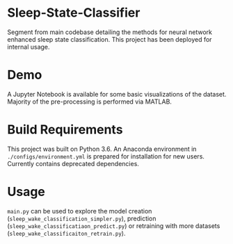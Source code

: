 # Sleep-State-Classifier
Segment from main codebase detailing the methods for neural network enhanced sleep state classification. This project has been deployed for internal usage.

# Demo
A Jupyter Notebook is available for some basic visualizations of the dataset. Majority of the pre-processing is performed via MATLAB. 

# Build Requirements
This project was built on Python 3.6. An Anaconda environment in ```./configs/environment.yml``` is prepared for installation for new users. Currently contains deprecated dependencies. 

# Usage
```main.py``` can be used to explore the model creation (```sleep_wake_classification_simpler.py```), prediction (```sleep_wake_classificatiaon_predict.py```) or retraining with more datasets (```sleep_wake_classificaiton_retrain.py```).






